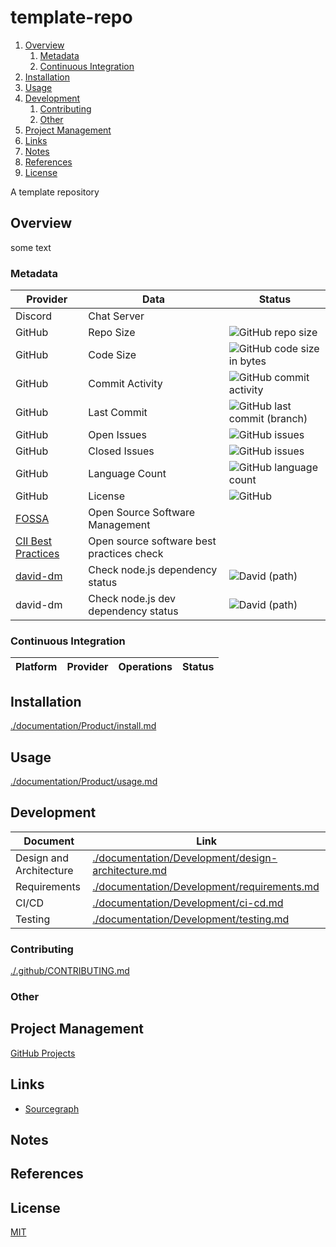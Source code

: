 # template-repo

1. [Overview](#overview)
   1. [Metadata](#metadata)
   2. [Continuous Integration](#continuous-integration)
2. [Installation](#installation)
3. [Usage](#usage)
4. [Development](#development)
   1. [Contributing](#contributing)
   2. [Other](#other)
5. [Project Management](#project-management)
6. [Links](#links)
7. [Notes](#notes)
8. [References](#references)
9. [License](#license)

A template repository

## Overview

some text

### Metadata

| Provider                                                                  | Data                                      | Status                                                                                                       |
| ------------------------------------------------------------------------- | ----------------------------------------- | ------------------------------------------------------------------------------------------------------------ |
| Discord                                                                   | Chat Server                               |                                                                                                              |
| GitHub                                                                    | Repo Size                                 | ![GitHub repo size](https://img.shields.io/github/repo-size/manastalukdar/template-repo)                     |
| GitHub                                                                    | Code Size                                 | ![GitHub code size in bytes](https://img.shields.io/github/languages/code-size/manastalukdar/template-repo)  |
| GitHub                                                                    | Commit Activity                           | ![GitHub commit activity](https://img.shields.io/github/commit-activity/m/manastalukdar/template-repo)       |
| GitHub                                                                    | Last Commit                               | ![GitHub last commit (branch)](https://img.shields.io/github/last-commit/manastalukdar/template-repo/master) |
| GitHub                                                                    | Open Issues                               | ![GitHub issues](https://img.shields.io/github/issues-raw/manastalukdar/template-repo)                       |
| GitHub                                                                    | Closed Issues                             | ![GitHub issues](https://img.shields.io/github/issues-closed/manastalukdar/template-repo)                    |
| GitHub                                                                    | Language Count                            | ![GitHub language count](https://img.shields.io/github/languages/count/manastalukdar/template-repo)          |
| GitHub                                                                    | License                                   | ![GitHub](https://img.shields.io/github/license/manastalukdar/template-repo)                                 |
| [FOSSA](https://fossa.com/)                                               | Open Source Software Management           |                                                                                                              |
| [CII Best Practices](https://bestpractices.coreinfrastructure.org/en)     | Open source software best practices check |                                                                                                              |
| [david-dm](https://david-dm.org/manastalukdar/template-repo?path=website) | Check node.js dependency status           | ![David (path)](https://img.shields.io/david/manastalukdar/template-repo?path=website)                       |
| david-dm                                                                  | Check node.js dev dependency status       | ![David (path)](https://img.shields.io/david/manastalukdar/template-repo?path=website&type=dev)              |

### Continuous Integration

| Platform | Provider | Operations | Status |
| -------- | -------- | ---------- | ------ |

## Installation

[./documentation/Product/install.md](./documentation/Product/install.md)

## Usage

[./documentation/Product/usage.md](./documentation/Product/usage.md)

## Development

| Document                | Link                                                                                                     |
| ----------------------- | -------------------------------------------------------------------------------------------------------- |
| Design and Architecture | [./documentation/Development/design-architecture.md](./documentation/Development/design-architecture.md) |
| Requirements            | [./documentation/Development/requirements.md](./documentation/Development/requirements.md)               |
| CI/CD                   | [./documentation/Development/ci-cd.md](./documentation/Development/ci-cd.md)                             |
| Testing                 | [./documentation/Development/testing.md](./documentation/Development/testing.md)                         |

### Contributing

[./.github/CONTRIBUTING.md](./.github/CONTRIBUTING.md)

### Other

## Project Management

[GitHub Projects](https://github.com/manastalukdar/template-repo/projects)

## Links

- [Sourcegraph](https://sourcegraph.com/github.com/manastalukdar/template-repo/)

## Notes

## References

## License

[MIT](https://github.com/manastalukdar/template-repo/blob/master/LICENSE)
